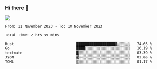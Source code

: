 ### Hi there 👋️

![](https://komarev.com/ghpvc/?username=Loner1024)

<!--START_SECTION:waka-->

```txt
From: 11 November 2023 - To: 18 November 2023

Total Time: 2 hrs 35 mins

Rust                             ██████████████████▓░░░░░░   74.65 %
Go                               ████░░░░░░░░░░░░░░░░░░░░░   16.19 %
textmate                         █░░░░░░░░░░░░░░░░░░░░░░░░   03.39 %
JSON                             ▓░░░░░░░░░░░░░░░░░░░░░░░░   03.06 %
TOML                             ▒░░░░░░░░░░░░░░░░░░░░░░░░   01.17 %
```

<!--END_SECTION:waka-->



